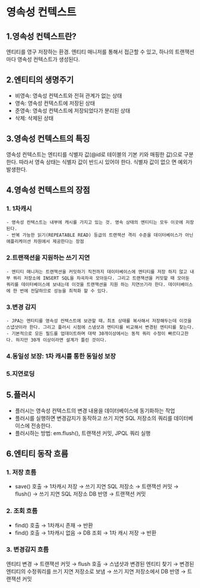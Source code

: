 # 영속성 컨텍스트

## 1.영속성 컨텍스트란?
엔티티를 영구 저장하는 환경. 엔티티 매니저를 통해서 접근할 수 있고, 하나의 트랜잭션 마다 영속성 컨텍스트가 생성된다.

## 2.엔티티의 생명주기
- 비영속: 영속성 컨텍스트와 전혀 관계가 없는 상태
- 영속: 영속성 컨텍스트에 저장된 상태
- 준영속: 영속성 컨텍스트에 저장되었다가 분리된 상태
- 삭제: 삭제된 상태

## 3.영속성 컨텍스트의 특징
영속성 컨텍스트는 엔티티를 식별자 값(@id로 테이블의 기본 키와 매핑한 값)으로 구분한다. 따라서 영속 상태는 식별자 값이 반드시 있어야 한다. 식별자 값이 없으 면 예외가 발생한다.

## 4.영속성 컨텍스트의 장점

### 1. 1차캐시 
    - 영속성 컨텍스트는 내부에 캐시를 가지고 있는 것. 영속 상태의 엔티티는 모두 이곳에 저장된다.
    - 반복 가능한 읽기(REPEATABLE READ) 등급의 트랜잭션 격리 수준을 데이터베이스가 아닌 애플리케이션 차원에서 제공한다는 장점
### 2.트랜잭션을 지원하는 쓰기 지연
    - 엔티티 매니저는 트랜잭션을 커밋하기 직전까지 데이터베이스에 엔티티를 저장 하지 않고 내부 쿼리 저장소에 INSERT SQL을 차곡차곡 모아둔다. 그리고 트랜잭션을 커밋할 때 모아둔 쿼리를 데이터베이스에 보내는데 이것을 트랜잭션을 지원 하는 지연쓰기라 한다. 데이터베이스에 한 번에 전달하므로 성능을 최적화 할 수 있다.
### 3.변경 감지
    - JPA는 엔티티를 영속성 컨텍스트에 보관할 때，최초 상태를 복사해서 저장해두는데 이것을 스냅샷이라 한다. 그리고 플러시 시점에 스냄샷과 엔티티를 비교해서 변경된 엔티티를 찾는다.
    - 기본적으로 모든 필드를 업데이트하며 대략 30개이상에서는 동적 쿼리 수정이 빠르다고한다. 하지만 30개 이상이라면 설계가 틀린 것이다.
### 4.동일성 보장: 1차 캐시를 통한 동일성 보장
### 5.지연로딩

## 5.플러시
- 플러시는 영속성 컨텍스트의 변경 내용을 데이터베이스에 동기화하는 작업
- 플러시를 실행하면 변경감지가 동작하고 쓰기 지연 SQL 저장소의 쿼리를 데이터베이스에 전송한다.
- 플러시하는 방법: em.flush(), 트랜잭션 커밋, JPQL 쿼리 실행
    
## 6.엔티티 동작 흐름

### 1. 저장 흐름
- save() 호출 → 1차캐시 저장 → 쓰기 지연 SQL 저장소 → 트랜잭션 커밋 → flush() → 쓰기 지연 SQL 저장소 DB 반영 → 트랜잭션 커밋
    
### 2. 조회 흐름
- find() 호출 → 1차캐시 존재 → 반환
- find() 호출 → 1차캐시 없음 → DB 조회 → 1차 캐시 저장 → 반환
    
### 3. 변경감지 흐름
엔티티 변경 → 트랜잭션 커밋 → flush 호출 → 스냅샷과 변경된 엔티티 찾기 → 변경된 엔티티의 수정쿼리를 쓰기 지연 저장소로 보냄 → 쓰기 지연 저장소에서 DB 반영 → 트랜잭션 커밋
